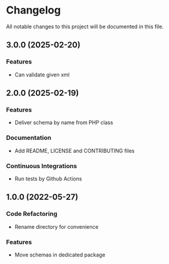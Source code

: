 <!--- BEGIN HEADER -->
# Changelog

All notable changes to this project will be documented in this file.
<!--- END HEADER -->

## 3.0.0 (2025-02-20)

### Features

* Can validate given xml

## 2.0.0 (2025-02-19)

### Features

* Deliver schema by name from PHP class

### Documentation

* Add README, LICENSE and CONTRIBUTING files

### Continuous Integrations

* Run tests by Github Actions

## 1.0.0 (2022-05-27)

### Code Refactoring

* Rename directory for convenience

### Features

* Move schemas in dedicated package
